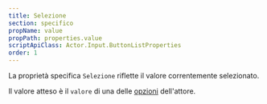 ```yaml
---
title: Selezione
section: specifico
propName: value
propPath: properties.value
scriptApiClass: Actor.Input.ButtonListProperties
order: 1
---
```

La proprietà specifica `Selezione` riflette il valore correntemente selezionato.

Il valore atteso è il `valore` di una delle [opzioni](#opzioni) dell'attore.
